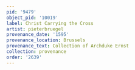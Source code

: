 ```yaml
---
pid: '9479'
object_pid: '10019'
label: Christ Carrying the Cross
artist: pieterbruegel
provenance_date: '1595'
provenance_location: Brussels
provenance_text: Collection of Archduke Ernst
collection: provenance
order: '2639'
---
```

